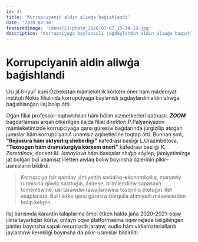 ```yaml
---
id: 21
title: 'Korrupciyaniń aldin aliwǵa baǵishlandi'
date: '2020-07-16'
featuredImage: '/news/21/photo_2020-07-07_13-34-19.jpg'
description: 'Korrupciyaǵa baylanıslı jaǵdaylardıń aldın alıwǵa baǵıshlanǵan ilaj bolıp ótti'
---
```


# Korrupciyaniń aldin aliwǵa baǵishlandi

Usı jıl 6-iyul' kúni Ózbekstan mámleketlik kórkem óner hám mádeniyat institutı Nókis filialında korrupciyaǵa baylanıslı jaǵdaylardıń aldın alıwǵa baǵıshlanǵan ilaj bolıp ótti.

Oǵan filial professor-oqıtıwshıları hám bólim xızmetkerleri qatnastı. **_ZOOM_** baǵdarlaması arqalı ótkerilgen ilajda filial direktorı P.Palўaniyazov mámleketimizde korrupciyaǵa qarsı gúresiw baǵdarında júrgizilip atırǵan jumıslar hám korrupciyanıń unamsız aqıbetlerine toqtap ótti. Bunnan soń, **"Rejissura hám aktyorlıq sheberligi"** kafedrası baslıǵı L.Urazmbetova, **"Texnogen hám dramaturgiya kórkem óneri"** kafedrası baslıǵı _K. Zaretdinov_, docent _M. Ismaylova_ hám basqalar shıǵıp sóylep, jámiyetimizge jat bolǵan bul unamsız illetten awlaq bolıw boyınsha ózleriniń pikir-usınısların bildirdi.

> Korrupciya hár qanday jámiyettiń sociallıq-ekonomikalıq, mánawiy turmısına qáwip salatuǵın, ásirese, bilimlendiriw sapasınıń tómenlewine, usı tarawdıӊ rawajlanıwına tosqınlıq etetuǵın illet esaplanadı. Bul illetke qarsı gúresiw bárqulla áhmiyetli máselelerden bolıp kelgen.

Ilaj barısında karantin talaplarına ámel etken halda jańa 2020-2021-oqıw jılına tayarlıqlar kóriw, onlayn oqıw platformasına oqıw rejede belgilengen pánler boyınsha sapalı resurslardı jaratıw, audio hám vidiemateriallardı jaylastırıw kerekligi boyınsha da pikir-usınıslar bildirildi.
